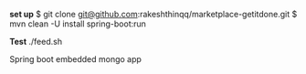 **set up**
$ git clone git@github.com:rakeshthinqq/marketplace-getitdone.git
$ mvn clean -U install spring-boot:run

**Test**
./feed.sh

Spring boot embedded mongo app